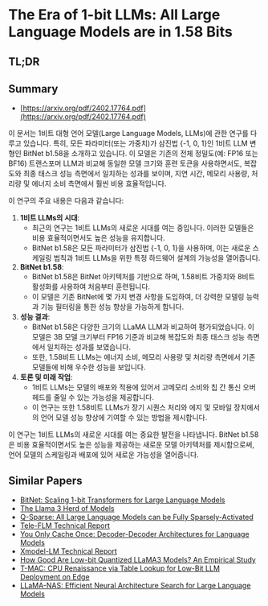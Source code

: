 # The Era of 1-bit LLMs: All Large Language Models are in 1.58 Bits
## TL;DR
## Summary
- [https://arxiv.org/pdf/2402.17764.pdf](https://arxiv.org/pdf/2402.17764.pdf)

이 문서는 1비트 대형 언어 모델(Large Language Models, LLMs)에 관한 연구를 다루고 있습니다. 특히, 모든 파라미터(또는 가중치)가 삼진법 {-1, 0, 1}인 1비트 LLM 변형인 BitNet b1.58을 소개하고 있습니다. 이 모델은 기존의 전체 정밀도(예: FP16 또는 BF16) 트랜스포머 LLM과 비교해 동일한 모델 크기와 훈련 토큰을 사용하면서도, 복잡도와 최종 태스크 성능 측면에서 일치하는 성과를 보이며, 지연 시간, 메모리 사용량, 처리량 및 에너지 소비 측면에서 훨씬 비용 효율적입니다.

이 연구의 주요 내용은 다음과 같습니다:

1. **1비트 LLMs의 시대**:
    - 최근의 연구는 1비트 LLMs의 새로운 시대를 여는 중입니다. 이러한 모델들은 비용 효율적이면서도 높은 성능을 유지합니다.
    - BitNet b1.58은 모든 파라미터가 삼진법 {-1, 0, 1}을 사용하며, 이는 새로운 스케일링 법칙과 1비트 LLMs을 위한 특정 하드웨어 설계의 가능성을 열어줍니다.
2. **BitNet b1.58**:
    - BitNet b1.58은 BitNet 아키텍처를 기반으로 하며, 1.58비트 가중치와 8비트 활성화를 사용하여 처음부터 훈련됩니다.
    - 이 모델은 기존 BitNet에 몇 가지 변경 사항을 도입하여, 더 강력한 모델링 능력과 기능 필터링을 통한 성능 향상을 가능하게 합니다.
3. **성능 결과**:
    - BitNet b1.58은 다양한 크기의 LLaMA LLM과 비교하여 평가되었습니다. 이 모델은 3B 모델 크기부터 FP16 기준과 비교해 복잡도와 최종 태스크 성능 측면에서 일치하는 성과를 보였습니다.
    - 또한, 1.58비트 LLMs는 에너지 소비, 메모리 사용량 및 처리량 측면에서 기존 모델들에 비해 우수한 성능을 보입니다.
4. **토론 및 미래 작업**:
    - 1비트 LLMs는 모델의 배포와 적용에 있어서 고메모리 소비와 칩 간 통신 오버헤드를 줄일 수 있는 가능성을 제공합니다.
    - 이 연구는 또한 1.58비트 LLMs가 장기 시퀀스 처리와 에지 및 모바일 장치에서의 언어 모델 성능 향상에 기여할 수 있는 방법을 제시합니다.

이 연구는 1비트 LLMs의 새로운 시대를 여는 중요한 발전을 나타냅니다. BitNet b1.58은 비용 효율적이면서도 높은 성능을 제공하는 새로운 모델 아키텍처를 제시함으로써, 언어 모델의 스케일링과 배포에 있어 새로운 가능성을 열어줍니다.

## Similar Papers
- [BitNet: Scaling 1-bit Transformers for Large Language Models](2310.11453.md)
- [The Llama 3 Herd of Models](2407.21783.md)
- [Q-Sparse: All Large Language Models can be Fully Sparsely-Activated](2407.10969.md)
- [Tele-FLM Technical Report](2404.16645.md)
- [You Only Cache Once: Decoder-Decoder Architectures for Language Models](2405.05254.md)
- [Xmodel-LM Technical Report](2406.02856.md)
- [How Good Are Low-bit Quantized LLaMA3 Models? An Empirical Study](2404.14047.md)
- [T-MAC: CPU Renaissance via Table Lookup for Low-Bit LLM Deployment on Edge](2407.00088.md)
- [LLaMA-NAS: Efficient Neural Architecture Search for Large Language Models](2405.18377.md)
